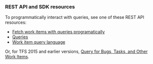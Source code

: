 ### REST API and SDK resources  

To programmatically interact with queries, see one of these REST API resources:  

- [Fetch work items with queries programatically](../../integrate/quickstarts/work-item-quickstart.md) 
- [Queries](https://docs.microsoft.com/rest/api/vsts/wit/queries)
- [Work item query language](https://docs.microsoft.com/rest/api/vsts/wit/wiql)

Or, for TFS 2015 and earlier versions, [Query for Bugs, Tasks, and Other Work Items](https://msdn.microsoft.com/library/bb130306(v=vs.120).aspx).